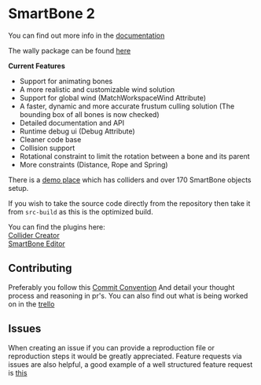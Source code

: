 # SmartBone 2

You can find out more info in the [documentation](https://smartbone.org/docs/intro)

The wally package can be found [here](https://wally.run/package/jakeywastaken/smartbone-2)

**Current Features**

* Support for animating bones
* A more realistic and customizable wind solution
* Support for global wind (MatchWorkspaceWind Attribute)
* A faster, dynamic and more accurate frustum culling solution (The bounding box of all bones is now checked)
* Detailed documentation and API
* Runtime debug ui (Debug Attribute)
* Cleaner code base
* Collision support
* Rotational constraint to limit the rotation between a bone and its parent
* More constraints (Distance, Rope and Spring)

There is a [demo place](https://www.roblox.com/games/14405998010/Smartbone-2) which has colliders and over 170 SmartBone objects setup.

If you wish to take the source code directly from the repository then take it from `src-build` as this is the optimized build.

You can find the plugins here:<br />
[Collider Creator](https://create.roblox.com/marketplace/asset/15539103407/Collider-Creator%3Fkeyword=&pageNumber=&pagePosition=)<br />
[SmartBone Editor](https://create.roblox.com/marketplace/asset/15539148341/SmartBone-Editor%3Fkeyword=&pageNumber=&pagePosition=)<br />

## Contributing

Preferably you follow this [Commit Convention](https://www.conventionalcommits.org/en/v1.0.0/)
And detail your thought process and reasoning in pr's.
You can also find out what is being worked on in the [trello](https://trello.com/b/BN2jeG8L/smartbone-v2)

## Issues

When creating an issue if you can provide a reproduction file or reproduction steps it would be greatly appreciated.
Feature requests via issues are also helpful, a good example of a well structured feature request is [this](https://github.com/smartbone-org/SmartBone-2/issues/16)
